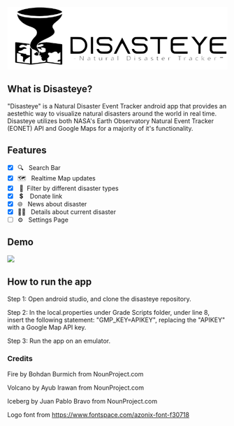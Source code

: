 ![](images/Disasteye_Logo_Trim.png)

## What is Disasteye?
"Disasteye" is a Natural Disaster Event Tracker android app that provides an aestethic way to visualize natural disasters around the world in real time. Disasteye utilizes both NASA's Earth Observatory Natural Event Tracker (EONET) API and Google Maps for a majority of it's functionality. 

## Features
- [x] 🔍&nbsp;&nbsp;&nbsp;Search Bar
- [x] 🗺&nbsp;&nbsp;&nbsp;Realtime Map updates
- [x] &nbsp;🚩&nbsp;&nbsp;Filter by different disaster types
- [x] &nbsp;💲&nbsp;&nbsp;&nbsp;&nbsp;Donate link
- [x] 🌐&nbsp;&nbsp;&nbsp;News about disaster
- [x] 🕵️‍♂️&nbsp;&nbsp;&nbsp;Details about current disaster
- [ ] ⚙&nbsp;&nbsp;&nbsp;Settings Page

## Demo
<div id="header">
  <img src="https://thumbs.gfycat.com/MarvelousGrayEnglishpointer-size_restricted.gif" width="200"/>
</div>

## How to run the app

Step 1: Open android studio, and clone the disasteye repository.

Step 2: In the local.properties under Grade Scripts folder, under line 8, insert
        the following statement: "GMP_KEY=APIKEY", replacing the "APIKEY" with a Google
        Map API key.

Step 3: Run the app on an emulator.

### Credits
Fire by Bohdan Burmich from NounProject.com

Volcano by Ayub Irawan from NounProject.com

Iceberg by Juan Pablo Bravo from NounProject.com

Logo font from https://www.fontspace.com/azonix-font-f30718
